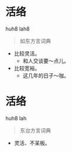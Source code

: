 # 活络
huh8 lah8
> 如东方言词典
- 比较灵活。
  - 和人交谈要～点儿。
- 比较宽裕。
  - 这几年的日子～咖。

# 活络
huh8 lah
> 东台方言词典
- 灵活、不呆板。
